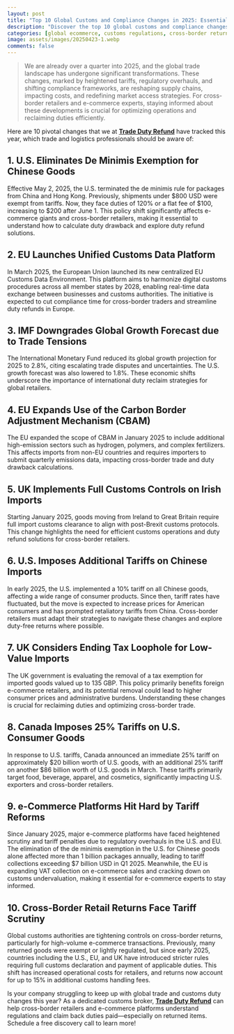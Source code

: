 ```yaml
---
layout: post
title: "Top 10 Global Customs and Compliance Changes in 2025: Essential Insights for Cross-Border Retailers"
description: "Discover the top 10 global customs and compliance changes in 2025 impacting cross-border retailers, e-commerce, and duty refunds. Learn how to navigate new regulations and reclaim duties efficiently."
categories: [global ecommerce, customs regulations, cross-border returns, international trade efficiency, duty drawback refunds]
image: assets/images/20250423-1.webp
comments: false
---
```


> We are already over a quarter into 2025, and the global trade landscape has undergone significant transformations. These changes, marked by heightened tariffs, regulatory overhauls, and shifting compliance frameworks, are reshaping supply chains, impacting costs, and redefining market access strategies. For cross-border retailers and e-commerce experts, staying informed about these developments is crucial for optimizing operations and reclaiming duties efficiently.

Here are 10 pivotal changes that we at [**Trade Duty Refund**](https://tradedutyrefund.com?utm_source=Blog&utm_medium=Article&utm_campaign=20250423Article) have tracked this year, which trade and logistics professionals should be aware of:

## 1. U.S. Eliminates De Minimis Exemption for Chinese Goods
Effective May 2, 2025, the U.S. terminated the de minimis rule for packages from China and Hong Kong. Previously, shipments under $800 USD were exempt from tariffs. Now, they face duties of 120% or a flat fee of $100, increasing to $200 after June 1. This policy shift significantly affects e-commerce giants and cross-border retailers, making it essential to understand how to calculate duty drawback and explore duty refund solutions.

## 2. EU Launches Unified Customs Data Platform
In March 2025, the European Union launched its new centralized EU Customs Data Environment. This platform aims to harmonize digital customs procedures across all member states by 2028, enabling real-time data exchange between businesses and customs authorities. The initiative is expected to cut compliance time for cross-border traders and streamline duty refunds in Europe.

## 3. IMF Downgrades Global Growth Forecast due to Trade Tensions
The International Monetary Fund reduced its global growth projection for 2025 to 2.8%, citing escalating trade disputes and uncertainties. The U.S. growth forecast was also lowered to 1.8%. These economic shifts underscore the importance of international duty reclaim strategies for global retailers.

## 4. EU Expands Use of the Carbon Border Adjustment Mechanism (CBAM)
The EU expanded the scope of CBAM in January 2025 to include additional high-emission sectors such as hydrogen, polymers, and complex fertilizers. This affects imports from non-EU countries and requires importers to submit quarterly emissions data, impacting cross-border trade and duty drawback calculations.

## 5. UK Implements Full Customs Controls on Irish Imports
Starting January 2025, goods moving from Ireland to Great Britain require full import customs clearance to align with post-Brexit customs protocols. This change highlights the need for efficient customs operations and duty refund solutions for cross-border retailers.

## 6. U.S. Imposes Additional Tariffs on Chinese Imports
In early 2025, the U.S. implemented a 10% tariff on all Chinese goods, affecting a wide range of consumer products. Since then, tariff rates have fluctuated, but the move is expected to increase prices for American consumers and has prompted retaliatory tariffs from China. Cross-border retailers must adapt their strategies to navigate these changes and explore duty-free returns where possible.

## 7. UK Considers Ending Tax Loophole for Low-Value Imports
The UK government is evaluating the removal of a tax exemption for imported goods valued up to 135 GBP. This policy primarily benefits foreign e-commerce retailers, and its potential removal could lead to higher consumer prices and administrative burdens. Understanding these changes is crucial for reclaiming duties and optimizing cross-border trade.

## 8. Canada Imposes 25% Tariffs on U.S. Consumer Goods
In response to U.S. tariffs, Canada announced an immediate 25% tariff on approximately $20 billion worth of U.S. goods, with an additional 25% tariff on another $86 billion worth of U.S. goods in March. These tariffs primarily target food, beverage, apparel, and cosmetics, significantly impacting U.S. exporters and cross-border retailers.

## 9. e-Commerce Platforms Hit Hard by Tariff Reforms
Since January 2025, major e-commerce platforms have faced heightened scrutiny and tariff penalties due to regulatory overhauls in the U.S. and EU. The elimination of the de minimis exemption in the U.S. for Chinese goods alone affected more than 1 billion packages annually, leading to tariff collections exceeding $7 billion USD in Q1 2025. Meanwhile, the EU is expanding VAT collection on e-commerce sales and cracking down on customs undervaluation, making it essential for e-commerce experts to stay informed.

## 10. Cross-Border Retail Returns Face Tariff Scrutiny
Global customs authorities are tightening controls on cross-border returns, particularly for high-volume e-commerce transactions. Previously, many returned goods were exempt or lightly regulated, but since early 2025, countries including the U.S., EU, and UK have introduced stricter rules requiring full customs declaration and payment of applicable duties. This shift has increased operational costs for retailers, and returns now account for up to 15% in additional customs handling fees.

Is your company struggling to keep up with global trade and customs duty changes this year? As a dedicated customs broker, [**Trade Duty Refund**](https://tradedutyrefund.com?utm_source=Blog&utm_medium=Article&utm_campaign=20250423Article) can help cross-border retailers and e-commerce platforms understand regulations and claim back duties paid—especially on returned items. Schedule a free discovery call to learn more!
